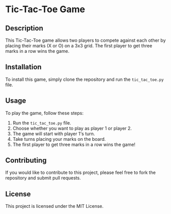 
# Tic-Tac-Toe Game

## Description

This Tic-Tac-Toe game allows two players to compete against each other by placing their marks (X or O) on a 3x3 grid. The first player to get three marks in a row wins the game.

## Installation

To install this game, simply clone the repository and run the `tic_tac_toe.py` file.

## Usage

To play the game, follow these steps:

1. Run the `tic_tac_toe.py` file.
2. Choose whether you want to play as player 1 or player 2.
3. The game will start with player 1's turn.
4. Take turns placing your marks on the board.
5. The first player to get three marks in a row wins the game!

## Contributing

If you would like to contribute to this project, please feel free to fork the repository and submit pull requests.

## License

This project is licensed under the MIT License.
